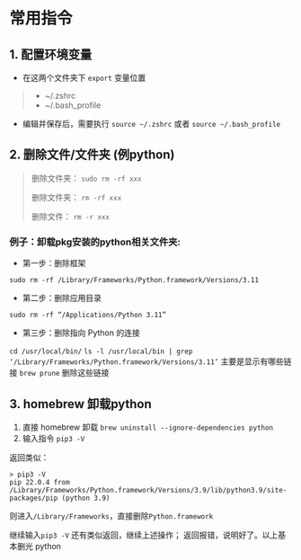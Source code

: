 #

# 常用指令

## 1. 配置环境变量

- 在这两个文件夹下 `export` 变量位置
> - ~/.zshrc
> - ~/.bash_profile

- 编辑并保存后，需要执行 `source ~/.zshrc` 或者 `source ~/.bash_profile`


## 2. 删除文件/文件夹 (例python)

> 删除文件夹： ```sudo rm -rf xxx```
>
> 删除文件夹： ```rm -rf xxx```
>
> 删除文件： ```rm -r xxx```


### 例子：卸载pkg安装的python相关文件夹:

- 第一步：删除框架

`sudo rm -rf /Library/Frameworks/Python.framework/Versions/3.11`

- 第二步：删除应用目录

`sudo rm -rf “/Applications/Python 3.11”`

- 第三步：删除指向 Python 的连接

`cd /usr/local/bin/`
`ls -l /usr/local/bin | grep ‘/Library/Frameworks/Python.framework/Versions/3.11’` 主要是显示有哪些链接
`brew prune` 删除这些链接

## 3. homebrew 卸载python

1. 直接 homebrew 卸载
```brew uninstall --ignore-dependencies python ```
2. 输入指令 `pip3 -V`

返回类似：
```
> pip3 -V
pip 22.0.4 from /Library/Frameworks/Python.framework/Versions/3.9/lib/python3.9/site-packages/pip (python 3.9)
```
则进入`/Library/Frameworks`，直接删除`Python.framework`

继续输入`pip3 -V`
还有类似返回，继续上述操作；
返回报错，说明好了。以上基本删光 python